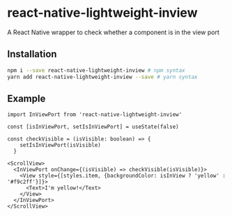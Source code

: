 # react-native-lightweight-inview

A React Native wrapper to check whether a component is in the view port

## Installation

```bash
npm i --save react-native-lightweight-inview # npm syntax
yarn add react-native-lightweight-inview --save # yarn syntax
```

## Example

```
import InViewPort from 'react-native-lightweight-inview'

const [isInViewPort, setIsInViewPort] = useState(false)

const checkVisible = (isVisible: boolean) => {
    setIsInViewPort(isVisible)
  }

<ScrollView>
  <InViewPort onChange={(isVisible) => checkVisible(isVisible)}>
    <View style={[styles.item, {backgroundColor: isInView ? 'yellow' : '#f9c2ff'}]}>
      <Text>I'm yellow!</Text>
    </View>
  </InViewPort>
</ScrollView>
```

